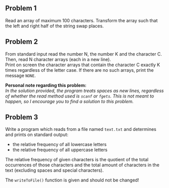 ## Problem 1
Read an array of maximum 100 characters. Transform the array such that the left and right
half of the string swap places.
## Problem 2
From standard input read the number N, the number K and the character C.
Then, read N character arrays (each in a new line). \
Print on screen the character arrays that contain the character C exactly K times regardless of the letter case.
If there are no such arrays, print the message `NONE`.

**Personal note regarding this problem:** \
*In the solution provided, the program treats spaces as new lines, regardless of whether the read method used is `scanf` or `fgets`.
This is not meant to happen, so I encourage you to find a solution to this problem.*
## Problem 3
Write a program which reads from a file named `text.txt` and determines and prints on standard output:
- the relative frequency of all lowercase letters
- the relative frequency of all uppercase letters 

The relative frequency of given characters is the quotient of the total occurrences of those characters and
the total amount of characters in the text (excluding spaces and special characters).

The `writeToFile()` function is given and should not be changed!
